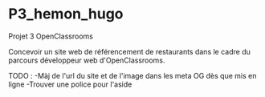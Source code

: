 # P3_hemon_hugo
Projet 3 OpenClassrooms

Concevoir un site web de référencement de restaurants dans le cadre du parcours développeur web d'OpenClassrooms.


TODO :
-Màj de l'url du site et de l'image dans les meta OG dès que mis en ligne
-Trouver une police pour l'aside